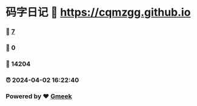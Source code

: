# 码字日记 :link: https://cqmzgg.github.io 
### :page_facing_up: [7](https://cqmzgg.github.io/tag.html) 
### :speech_balloon: 0 
### :hibiscus: 14204 
### :alarm_clock: 2024-04-02 16:22:40 
### Powered by :heart: [Gmeek](https://github.com/Meekdai/Gmeek)
